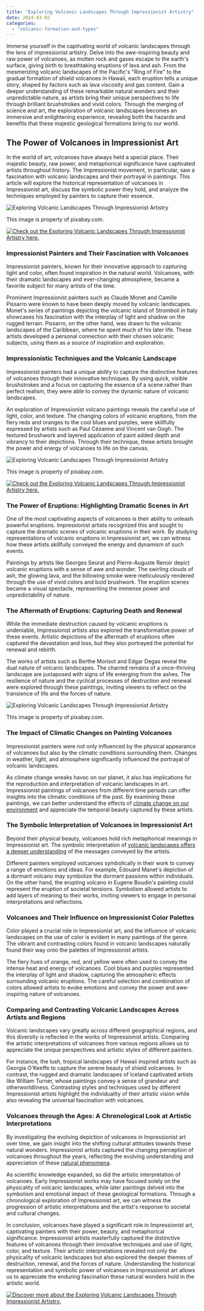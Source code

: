 ```yaml
---
title: "Exploring Volcanic Landscapes Through Impressionist Artistry"
date: 2024-03-02
categories: 
  - "volcanic-formation-and-types"
---
```


Immerse yourself in the captivating world of volcanic landscapes through the lens of impressionist artistry. Delve into the awe-inspiring beauty and raw power of volcanoes, as molten rock and gases escape to the earth's surface, giving birth to breathtaking eruptions of lava and ash. From the mesmerizing volcanic landscapes of the Pacific's "Ring of Fire" to the gradual formation of shield volcanoes in Hawaii, each eruption tells a unique story, shaped by factors such as lava viscosity and gas content. Gain a deeper understanding of these remarkable natural wonders and their unpredictable nature, as artists bring their unique perspectives to life through brilliant brushstrokes and vivid colors. Through the merging of science and art, the exploration of volcanic landscapes becomes an immersive and enlightening experience, revealing both the hazards and benefits that these majestic geological formations bring to our world.

## The Power of Volcanoes in Impressionist Art

In the world of art, volcanoes have always held a special place. Their majestic beauty, raw power, and metaphorical significance have captivated artists throughout history. The Impressionist movement, in particular, saw a fascination with volcanic landscapes and their portrayal in paintings. This article will explore the historical representation of volcanoes in Impressionist art, discuss the symbolic power they hold, and analyze the techniques employed by painters to capture their essence.

![Exploring Volcanic Landscapes Through Impressionist Artistry](images/exploring-volcanic-landscapes-through-impressionist-artistry-1024x731.jpg "Exploring Volcanic Landscapes Through Impressionist Artistry")

This image is property of pixabay.com.

[![Check out the Exploring Volcanic Landscapes Through Impressionist Artistry here.](images/visit-official-website-teal-16-27.png "Check out the Exploring Volcanic Landscapes Through Impressionist Artistry here.")](https://www.hawaiitours.com/?ref=poolboy17 "Check out the Exploring Volcanic Landscapes Through Impressionist Artistry here.")

### Impressionist Painters and Their Fascination with Volcanoes

Impressionist painters, known for their innovative approach to capturing light and color, often found inspiration in the natural world. Volcanoes, with their dramatic landscapes and ever-changing atmosphere, became a favorite subject for many artists of the time.

Prominent Impressionist painters such as Claude Monet and Camille Pissarro were known to have been deeply moved by volcanic landscapes. Monet's series of paintings depicting the volcanic island of Stromboli in Italy showcases his fascination with the interplay of light and shadow on the rugged terrain. Pissarro, on the other hand, was drawn to the volcanic landscapes of the Caribbean, where he spent much of his later life. These artists developed a personal connection with their chosen volcanic subjects, using them as a source of inspiration and exploration.

### Impressionistic Techniques and the Volcanic Landscape

Impressionist painters had a unique ability to capture the distinctive features of volcanoes through their innovative techniques. By using quick, visible brushstrokes and a focus on capturing the essence of a scene rather than perfect realism, they were able to convey the dynamic nature of volcanic landscapes.

An exploration of Impressionist volcano paintings reveals the careful use of light, color, and texture. The changing colors of volcanic eruptions, from the fiery reds and oranges to the cool blues and purples, were skillfully expressed by artists such as Paul Cézanne and Vincent van Gogh. The textured brushwork and layered application of paint added depth and vibrancy to their depictions. Through their technique, these artists brought the power and energy of volcanoes to life on the canvas.

![Exploring Volcanic Landscapes Through Impressionist Artistry](images/exploring-volcanic-landscapes-through-impressionist-artistry-1-1024x682.jpg "Exploring Volcanic Landscapes Through Impressionist Artistry")

This image is property of pixabay.com.

[![Check out the Exploring Volcanic Landscapes Through Impressionist Artistry here.](images/visit-official-website-amber-8-42.png "Check out the Exploring Volcanic Landscapes Through Impressionist Artistry here.")](https://www.hawaiitours.com/?ref=poolboy17 "Check out the Exploring Volcanic Landscapes Through Impressionist Artistry here.")

### The Power of Eruptions: Highlighting Dramatic Scenes in Art

One of the most captivating aspects of volcanoes is their ability to unleash powerful eruptions. Impressionist artists recognized this and sought to capture the dramatic scenes of volcanic eruptions in their work. By studying representations of volcanic eruptions in Impressionist art, we can witness how these artists skillfully conveyed the energy and dynamism of such events.

Paintings by artists like Georges Seurat and Pierre-Auguste Renoir depict volcanic eruptions with a sense of awe and wonder. The swirling clouds of ash, the glowing lava, and the billowing smoke were meticulously rendered through the use of vivid colors and bold brushwork. The eruption scenes became a visual spectacle, representing the immense power and unpredictability of nature.

### The Aftermath of Eruptions: Capturing Death and Renewal

While the immediate destruction caused by volcanic eruptions is undeniable, Impressionist artists also explored the transformative power of these events. Artistic depictions of the aftermath of eruptions often captured the devastation and loss, but they also portrayed the potential for renewal and rebirth.

The works of artists such as Berthe Morisot and Edgar Degas reveal the dual nature of volcanic landscapes. The charred remains of a once-thriving landscape are juxtaposed with signs of life emerging from the ashes. The resilience of nature and the cyclical processes of destruction and renewal were explored through these paintings, inviting viewers to reflect on the transience of life and the forces of nature.

![Exploring Volcanic Landscapes Through Impressionist Artistry](images/exploring-volcanic-landscapes-through-impressionist-artistry-2-1024x768.jpg "Exploring Volcanic Landscapes Through Impressionist Artistry")

This image is property of pixabay.com.

### The Impact of Climatic Changes on Painting Volcanoes

Impressionist painters were not only influenced by the physical appearance of volcanoes but also by the climatic conditions surrounding them. Changes in weather, light, and atmosphere significantly influenced the portrayal of volcanic landscapes.

As climate change wreaks havoc on our planet, it also has implications for the reproduction and interpretation of volcanic landscapes in art. Impressionist paintings of volcanoes from different time periods can offer insights into the climatic conditions of the past. By examining these paintings, we can better understand the effects of [climate change on our environment](https://magmamatters.com/geothermal-energy-and-its-volcanic-origins/ "Geothermal Energy and Its Volcanic Origins") and appreciate the temporal beauty captured by these artists.

### The Symbolic Interpretation of Volcanoes in Impressionist Art

Beyond their physical beauty, volcanoes hold rich metaphorical meanings in Impressionist art. The symbolic interpretation of [volcanic landscapes offers a deeper understanding](https://magmamatters.com/understanding-volcanic-formation-a-comprehensive-guide/ "Understanding Volcanic Formation: A Comprehensive Guide") of the messages conveyed by the artists.

Different painters employed volcanoes symbolically in their work to convey a range of emotions and ideas. For example, Édouard Manet's depiction of a dormant volcano may symbolize the dormant passions within individuals. On the other hand, the erupting volcano in Eugene Boudin's painting could represent the eruption of societal tensions. Symbolism allowed artists to add layers of meaning to their works, inviting viewers to engage in personal interpretations and reflections.

### Volcanoes and Their Influence on Impressionist Color Palettes

Color played a crucial role in Impressionist art, and the influence of volcanic landscapes on the use of color is evident in many paintings of the genre. The vibrant and contrasting colors found in volcanic landscapes naturally found their way onto the palettes of Impressionist artists.

The fiery hues of orange, red, and yellow were often used to convey the intense heat and energy of volcanoes. Cool blues and purples represented the interplay of light and shadow, capturing the atmospheric effects surrounding volcanic eruptions. The careful selection and combination of colors allowed artists to evoke emotions and convey the power and awe-inspiring nature of volcanoes.

### Comparing and Contrasting Volcanic Landscapes Across Artists and Regions

Volcanic landscapes vary greatly across different geographical regions, and this diversity is reflected in the works of Impressionist artists. Comparing the artistic interpretations of volcanoes from various regions allows us to appreciate the unique perspectives and artistic styles of different painters.

For instance, the lush, tropical landscapes of Hawaii inspired artists such as Georgia O'Keeffe to capture the serene beauty of shield volcanoes. In contrast, the rugged and dramatic landscapes of Iceland captivated artists like William Turner, whose paintings convey a sense of grandeur and otherworldliness. Contrasting styles and techniques used by different Impressionist artists highlight the individuality of their artistic vision while also revealing the universal fascination with volcanoes.

### Volcanoes through the Ages: A Chronological Look at Artistic Interpretations

By investigating the evolving depiction of volcanoes in Impressionist art over time, we gain insight into the shifting cultural attitudes towards these natural wonders. Impressionist artists captured the changing perception of volcanoes throughout the years, reflecting the evolving understanding and appreciation of these [natural phenomena](https://magmamatters.com/the-art-and-science-of-volcano-monitoring/ "The Art and Science of Volcano Monitoring").

As scientific knowledge expanded, so did the artistic interpretation of volcanoes. Early Impressionist works may have focused solely on the physicality of volcanic landscapes, while later paintings delved into the symbolism and emotional impact of these geological formations. Through a chronological exploration of Impressionist art, we can witness the progression of artistic interpretations and the artist's response to societal and cultural changes.

In conclusion, volcanoes have played a significant role in Impressionist art, captivating painters with their power, beauty, and metaphorical significance. Impressionist artists masterfully captured the distinctive features of volcanoes through their innovative techniques and use of light, color, and texture. Their artistic interpretations revealed not only the physicality of volcanic landscapes but also explored the deeper themes of destruction, renewal, and the forces of nature. Understanding the historical representation and symbolic power of volcanoes in Impressionist art allows us to appreciate the enduring fascination these natural wonders hold in the artistic world.

[![Discover more about the Exploring Volcanic Landscapes Through Impressionist Artistry.](images/visit-official-website-blue-grey-4-28.png "Discover more about the Exploring Volcanic Landscapes Through Impressionist Artistry.")](https://www.hawaiitours.com/?ref=poolboy17 "Discover more about the Exploring Volcanic Landscapes Through Impressionist Artistry.")
